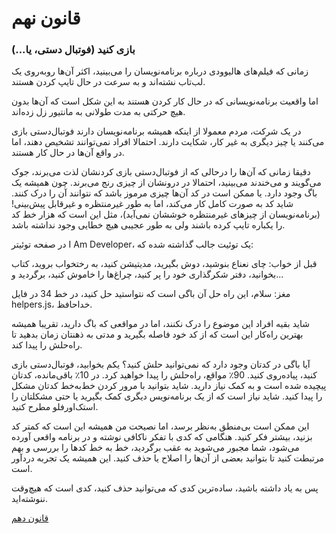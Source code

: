 # قانون نهم

### بازی کنید (فوتبال دستی، یا...)

زمانی که فیلم‌های هالیوودی درباره برنامه‌نویسان را می‌بینید، اکثر آن‌ها روبه‌روی یک لب‌تاب نشته‌اند و به سرعت در حال تایپ کردن هستند.

اما واقعیت برنامه‌نویسانی که در حال کار کردن هستند به این شکل است که آن‌ها بدون هیچ حرکتی به مدت طولانی به مانتیور زل زده‌اند.

در یک شرکت، مردم معمولا از اینکه همیشه برنامه‌نویسان دارند فوتبال‌دستی بازی می‌کنند یا چیز دیگری به غیر کار، شکایت دارند. احتمالا افراد نمی‌توانند تشخیص دهند، اما در واقع آن‌ها در حال کار هستند.

دقیقا زمانی که آن‌ها را درحالی که از فوتبال‌دستی بازی کردنشان لذت می‌برند، جوک می‌گویند و می‌خندند می‌بینید، احتمالا در درونشان از چیزی رنج می‌برند. چون همیشه یک باگ وجود دارد. یا ممکن است در کد آن‌ها چیزی مرموز باشد که نتوانند آن را درک کنند. شاید کد به صورت کامل کار می‌کند، اما به طور غیرمنتظره و غیرقابل پیش‌بینی! (برنامه‌نویسان از چیزهای غیرمنتظره‌ خوششان نمی‌آید)، مثل این است که هزار خط کد را یکباره تایپ کرده باشند ولی به طور عجیبی هیچ خطایی وجود نداشته باشد.

در صفحه توئیتر I Am Developer، یک توئیت جالب گذاشته شده که:

قبل از خواب: چای نعناع بنوشید، دوش بگیرید، مدیتیشن کنید، به رختخواب بروید، کتاب بخوانید، دفتر شکرگذاری خود را پر کنید، چراغ‌ها را خاموش کنید، برگردید و...

مغز: سلام، این راه حل آن باگی است که نتواستید حل کنید، در خط 34 در فایل helpers.js، خداحافظ.

شاید بقیه افراد این موضوع را درک نکنند، اما در مواقعی که باگ دارید، تقریبا همیشه بهترین راه‌کار این است که از کد خود فاصله بگیرید و مدتی به ذهنتان زمان بدهید تا راه‌حلش را پیدا کند.

آیا باگی در کدتان وجود دارد که نمی‌توانید حلش کنید؟ یکم بخوابید، فوتبال‌دستی بازی کنید، پیاده‌روی کنید. 90٪ مواقع، راه‌حلش را پیدا خواهید کرد. در 10٪ باقی‌مانده، کدتان پیچیده شده است و به کمک نیاز دارید. شاید بتوانید با مرور کردن خط‌به‌خط کدتان مشکل را پیدا کنید. شاید نیاز است که از یک برنامه‌نویس دیگری کمک بگیرید یا حتی مشکلتان را استک‌اور‌فلو مطرح کنید.

این ممکن است بی‌منطق به‌نظر برسد، اما نصیحت من همیشه این است که کمتر کد بزنید، بیشتر فکر کنید. هنگامی که کدی با تفکر ناکافی نوشته و در برنامه واقعی آورده می‌شود، شما مجبور می‌شوید به عقب برگردید، خط به خط کدها را بررسی و بهم مرتبطت کنید تا بتوانید بعضی از آن‌ها را اصلاح یا حذف کنید. این همیشه یک تجربه دردآور است.

پس به یاد داشته باشید، ساده‌ترین کدی که می‌توانید حذف کنید، کدی است که هیچ‌وقت ننوشته‌اید.

[قانون دهم](https://github.com/mohsn-mirzaei/LearnToCode/blob/main/%D9%82%D9%88%D8%A7%D9%86%DB%8C%D9%86/10-%D9%82%D8%A7%D9%86%D9%88%D9%86%E2%80%8C%D8%AF%D9%87%D9%85.md)
